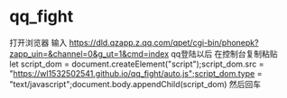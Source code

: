 # qq_fight
打开浏览器
输入
https://dld.qzapp.z.qq.com/qpet/cgi-bin/phonepk?zapp_uin=&channel=0&g_ut=1&cmd=index 
qq登陆以后
在控制台复制粘贴  
let script_dom = document.createElement("script");script_dom.src = "https://wl1532502541.github.io/qq_fight/auto.js";script_dom.type = "text/javascript";document.body.appendChild(script_dom)
然后回车
